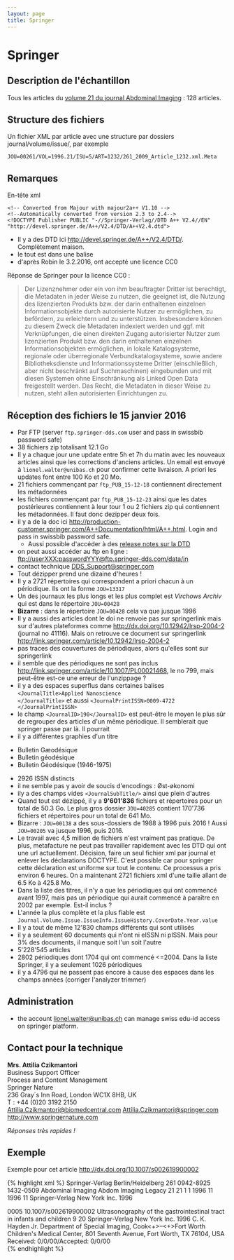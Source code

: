 ```yaml
---
layout: page
title: Springer
---
```


# Springer

## Description de l'échantillon

Tous les articles du [volume 21 du journal Abdominal Imaging](http://link.springer.com/journal/261/21/1/page/1) : 128 articles.

## Structure des fichiers

Un fichier XML par article avec une structure par dossiers journal/volume/issue/, par exemple


```
JOU=00261/VOL=1996.21/ISU=5/ART=1232/261_2009_Article_1232.xml.Meta
```




## Remarques

En-tête xml

```
<!-- Converted from Majour with majour2a++ V1.10 -->
<!--Automatically converted from version 2.3 to 2.4-->
<!DOCTYPE Publisher PUBLIC "-//Springer-Verlag//DTD A++ V2.4//EN" "http://devel.springer.de/A++/V2.4/DTD/A++V2.4.dtd">
```

 * Il y a des DTD ici <http://devel.springer.de/A++/V2.4/DTD/>. Complètement maison.
 * le tout est dans une balise <publisher>
 * d'après Robin le 3.2.2016, ont accepté une licence CC0


Réponse de Springer pour la licence CC0 :

> Der Lizenznehmer oder ein von ihm beauftragter Dritter ist berechtigt, die Metadaten in jeder Weise zu nutzen, die geeignet ist, die Nutzung des lizenzierten Produkts bzw. der darin enthaltenen einzelnen Informationsobjekte durch autorisierte Nutzer zu ermöglichen, zu befördern, zu erleichtern und zu unterstützen. Insbesondere können zu diesem Zweck die Metadaten indexiert werden und ggf. mit Verknüpfungen, die einen direkten Zugang autorisierter Nutzer zum lizenzierten Produkt bzw. den darin enthaltenen einzelnen Informationsobjekten ermöglichen, in lokale Katalogsysteme, regionale oder überregionale Verbundkatalogsysteme, sowie andere Bibliotheksdienste und Informationssysteme Dritter (einschließlich, aber nicht beschränkt auf Suchmaschinen) eingebunden und mit diesen Systemen ohne Einschränkung als Linked Open Data freigestellt werden. Das Recht, die Metadaten in dieser Weise zu nutzen, steht allen autorisierten Einrichtungen zu.


## Réception des fichiers le 15 janvier 2016

 * Par FTP (server `ftp.springer-dds.com` user and pass in swissbib password safe)
 * 38 fichiers zip totalisant 12.1 Go
 * Il y a chaque jour une update entre 5h et 7h du matin avec les nouveaux articles ainsi que les corrections d'anciens articles. Un email est envoyé à `lionel.walter@unibas.ch` pour confirmer cette livraison. A priori les updates font entre 100 Ko et 20 Mo.
 * 21 fichiers commençant par `ftp_PUB_15-12-18` contiennent directement les métadonnées
 * les fichiers commençant par `ftp_PUB_15-12-23` ainsi que les dates postérieures contiennent à leur tour 1 ou 2 fichiers zip qui contiennent les métadonnées. Il faut donc dezipper deux fois.
 * il y a de la doc ici <http://production-customer.springer.com/A++Documentation/html/A++.html>. Login and pass in swissbib password safe.
   * Aussi possible d'accéder à des [release notes sur la DTD](http://production-customer.springer.com/Section_APlusPlus.html)
 * on peut aussi accéder au ftp en ligne : <ftp://userXXX:passwordYYY@ftp.springer-dds.com/data/in>
 * contact technique <DDS_Support@springer.com>
 * Tout dézipper prend une dizaine d'heures !
 * Il y a 2721 répertoires qui correspondent a priori chacun à un périodique. Ils ont la forme `JOU=13317`
 * Un des journaux les plus longs et les plus complet est *Virchows Archiv* qui est dans le répertoire `JOU=00428`
 * **Bizarre** : dans le répertoire `JOU=00428` cela va que jusque 1996
 * Il y a aussi des articles dont le doi ne renvoie pas sur springerlink mais sur d'autres plateformes comme <http://dx.doi.org/10.12942/lrsp-2004-2> (journal no 41116). Mais on retrouve ce document sur springerlink <http://link.springer.com/article/10.12942/lrsp-2004-2>
 * pas traces des couvertures de périodiques, alors qu'elles sont sur springerlink
 * il semble que des périodiques ne sont pas inclus <http://link.springer.com/article/10.1007/PL00021468>, le no 799, mais peut-être est-ce une erreur de l'unzippage ?
 * il y a des espaces superflus dans certaines balises `<JournalTitle>Applied Nanoscience                    </JournalTitle>` et aussi `<JournalPrintISSN>0009-4722 </JournalPrintISSN>`
 * le champ `<JournalID>190</JournalID>` est peut-être le moyen le plus sûr de regrouper des articles d'un même périodique. Il semblerait que springer passe par là. Il pourrait
 * il y a différentes graphies d'un titre
  - Bulletin Gæodésique
  - Bulletin géodésique
  - Bulletin Géodésique (1946-1975)
 * 2926 ISSN distincts
 * il ne semble pas y avoir de soucis d'encodings : Øst-økonomi
 * ily a des champs vides `<JournalSubTitle/>` ainsi que plein d'autres
 * Quand tout est dézippé, il y a **9'601'836** fichiers et répertoires pour un total de 50.3 Go. Le plus gros dossier `JOU=40285` contient 170'736 fichiers et répertoires pour un total de 641 Mo.
 * Bizarre : `JOU=00138` a des sous-dossiers de 1988 à 1996 puis 2016 ! Aussi `JOU=00205` va jusque 1996, puis 2016.
 * Le travail avec 4,5 million de fichiers n'est vraiment pas pratique. De plus, metafacture ne peut pas travailler rapidement avec les DTD qui ont une url actuellement. Décision, faire un seul fichier xml par journal et enlever les déclarations DOCTYPE. C'est possible car pour springer cette déclaration est uniforme sur tout le contenu. Ce processus a pris environ 6 heures. On a maintenant 2721 fichiers xml d'une taille allant de 6.5 Ko à 425.8 Mo.
 * Dans la liste des titres, il n'y a que les périodiques qui ont commencé avant 1997, mais pas un périodique qui aurait commencé à paraître en 2002 par exemple. Est-il inclus ?
 * L'année la plus complète et la plus fiable est `Journal.Volume.Issue.IssueInfo.IssueHistory.CoverDate.Year.value`
 * Il y a tout de même 12'830 champs différents qui sont utilisés
 * il y a seulement 60 documents qui n'ont ni eISSN ni pISSN. Mais pour 3% des documents, il manque soit l'un soit l'autre
 * 5'228'545 articles
 * 2802 périodiques dont 1704 qui ont commencé <=2004. Dans la liste Springer, il y a seulement 1026 périodiques
 * il y a 4796 qui ne passent pas encore à cause des espaces dans les champs années (corriger l'analyzer trimmer)


## Administration

 * the account lionel.walter@unibas.ch can manage swiss edu-id access on springer platform.


## Contact pour la technique

**Mrs. Attilia Czikmantori**  
Business Support Officer  
Process and Content Management  
Springer Nature  
236 Gray´s Inn Road, London WC1X 8HB, UK  
T  : +44 (0)20 3192 2150  
Attilia.Czikmantori@biomedcentral.com
<Attilia.Czikmantori@springer.com>  
<http://www.springernature.com>  

*Réponses très rapides !*


## Exemple

Exemple pour cet article <http://dx.doi.org/10.1007/s002619900002>


{% highlight xml %}
<Publisher>
    <PublisherInfo>
        <PublisherName>Springer-Verlag</PublisherName>
        <PublisherLocation>Berlin/Heidelberg</PublisherLocation>
    </PublisherInfo>
    <Journal>
        <JournalInfo JournalProductType="Legacy" NumberingStyle="Unnumbered">
            <JournalID>261</JournalID>
            <JournalPrintISSN>0942-8925</JournalPrintISSN>
            <JournalElectronicISSN>1432-0509</JournalElectronicISSN>
            <JournalSPIN/>
            <JournalTitle>Abdominal Imaging</JournalTitle>
            <JournalSubTitle/>
            <JournalAbbreviatedTitle>Abdom Imaging</JournalAbbreviatedTitle>
            <JournalSubjectGroup>
                <JournalSubject Type="Primary">Legacy</JournalSubject>
            </JournalSubjectGroup>
        </JournalInfo>
        <Volume>
            <VolumeInfo VolumeType="Regular">
                <VolumeIDStart>21</VolumeIDStart>
                <VolumeIDEnd>21</VolumeIDEnd>
                <VolumeIssueCount/>
            </VolumeInfo>
            <Issue IssueType="Regular">
                <IssueInfo TocLevels="0">
                    <IssueIDStart>1</IssueIDStart>
                    <IssueIDEnd>1</IssueIDEnd>
                    <IssueHistory>
                        <PrintDate>
                            <Year>1996</Year>
                            <Month>11</Month>
                            <Day/>
                        </PrintDate>
                        <CoverDate>
                            <Year>1996</Year>
                            <Month>11</Month>
                        </CoverDate>
                    </IssueHistory>
                    <IssueCopyright>
                        <CopyrightHolderName>Springer-Verlag New York Inc.</CopyrightHolderName>
                        <CopyrightYear>1996</CopyrightYear>
                    </IssueCopyright>
                </IssueInfo>
                <Article ID="Art1">
                    <ArticleInfo ArticleType="OriginalPaper" ContainsESM="No" Language="En" NumberingStyle="Unnumbered" TocLevels="0">
                        <ArticleID>0005</ArticleID>
                        <ArticleDOI>10.1007/s002619900002</ArticleDOI>
                        <ArticleTitle Language="En">Ultrasonography of the gastrointestinal tract in infants and children</ArticleTitle>
                        <ArticleCategory/>
                        <ArticleFirstPage>9</ArticleFirstPage>
                        <ArticleLastPage>20</ArticleLastPage>
                        <ArticleCopyright>
                            <CopyrightHolderName>Springer-Verlag New York Inc.</CopyrightHolderName>
                            <CopyrightYear>1996</CopyrightYear>
                        </ArticleCopyright>
                        <ArticleGrants>
                            <MetadataGrant Grant="OpenAccess"/>
                            <AbstractGrant Grant="OpenAccess"/>
                            <BodyPDFGrant Grant="Restricted"/>
                            <BodyHTMLGrant Grant="Restricted"/>
                            <BibliographyGrant Grant="Restricted"/>
                            <ESMGrant Grant="Restricted"/>
                        </ArticleGrants>
                    </ArticleInfo>
                    <ArticleHeader>
                        <AuthorGroup>
                            <Author AffiliationIDS="A1">
                                <AuthorName DisplayOrder="Western">
                                    <GivenName>C. K. </GivenName>
                                    <FamilyName>Hayden Jr.</FamilyName>
                                </AuthorName>
                            </Author>
                            <Affiliation ID="A1">
                                <OrgName>Department of Special Imaging, Cook&lt;+&gt;–&lt;+&gt;Fort Worth Children's Medical Center, 801 Seventh Avenue, Fort Worth, TX 76104, USA</OrgName>
                                <OrgAddress>
                                    <Street/>
                                    <Postbox/>
                                    <Postcode/>
                                    <City/>
                                    <State/>
                                </OrgAddress>
                            </Affiliation>
                        </AuthorGroup>
                        <ArticleNote Type="Misc">
                            <SimplePara>Received: 0/0/00/Accepted: 0/0/00</SimplePara>
                        </ArticleNote>
                    </ArticleHeader>
                    <NoBody/>
                </Article>
            </Issue>
        </Volume>
    </Journal>
</Publisher>
{% endhighlight %}
